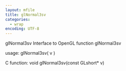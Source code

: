 ```yaml
---
layout: mfile
title: glNormal3sv
categories:
  - wrap
encoding: UTF-8
---
```


glNormal3sv  Interface to OpenGL function glNormal3sv

usage:  glNormal3sv( v )

C function:  void glNormal3sv(const GLshort\* v)